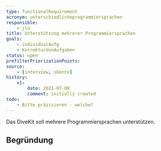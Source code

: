```yaml
---
type: functionalRequirement
acronym: unterschiedlicheprogrammiersprachen
responsible: 
    - jlü
title: Unterstützung mehrerer Programmiersprachen
goals: 
    - individualAufg
    - KorrekturVonAufgaben
status: open
prefilterPriorizationPoints: 
source:
    - [interview, sbente]
history:
    v1:
        date: 2021-07-08
        comment: initially created
todo: 
    - Bitte präzisieren - welche?
---
```


Das DiveKit soll mehrere Programmiersprachen unterstützen.

## Begründung
